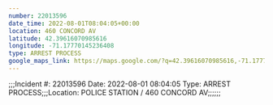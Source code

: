 ```yaml
---
number: 22013596
date_time: 2022-08-01T08:04:05+00:00
location: 460 CONCORD AV
latitude: 42.39616070985616
longitude: -71.17770145236408
type: ARREST PROCESS
google_maps_link: https://maps.google.com/?q=42.39616070985616,-71.17770145236408
---
```


;;;Incident #: 22013596  Date: 2022-08-01 08:04:05   Type: ARREST PROCESS;;;Location: POLICE STATION / 460 CONCORD AV;;;;;;
